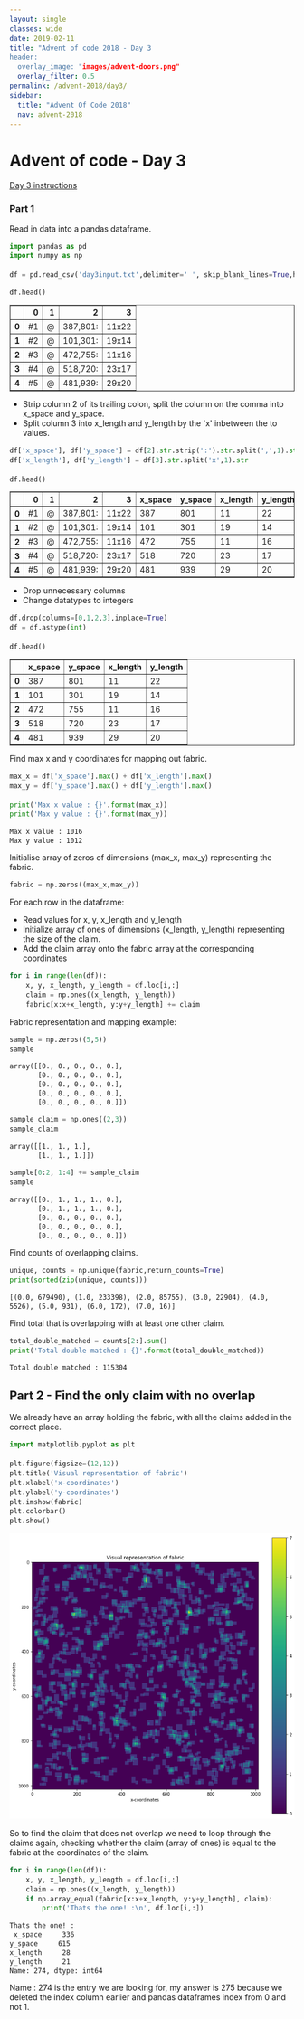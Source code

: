 ```yaml
---
layout: single
classes: wide
date: 2019-02-11
title: "Advent of code 2018 - Day 3
header:
  overlay_image: "images/advent-doors.png"
  overlay_filter: 0.5
permalink: /advent-2018/day3/
sidebar:
  title: "Advent Of Code 2018"
  nav: advent-2018
---
```


# Advent of code - Day 3

[Day 3 instructions](https://adventofcode.com/2018/day/3)
### Part 1
Read in data into a pandas dataframe. 


```python
import pandas as pd
import numpy as np

df = pd.read_csv('day3input.txt',delimiter=' ', skip_blank_lines=True,header=None)
```


```python
df.head()
```




<div>
<style scoped>
    .dataframe tbody tr th:only-of-type {
        vertical-align: middle;
    }

    .dataframe tbody tr th {
        vertical-align: top;
    }

    .dataframe thead th {
        text-align: right;
    }
</style>
<table border="1" class="dataframe">
  <thead>
    <tr style="text-align: right;">
      <th></th>
      <th>0</th>
      <th>1</th>
      <th>2</th>
      <th>3</th>
    </tr>
  </thead>
  <tbody>
    <tr>
      <th>0</th>
      <td>#1</td>
      <td>@</td>
      <td>387,801:</td>
      <td>11x22</td>
    </tr>
    <tr>
      <th>1</th>
      <td>#2</td>
      <td>@</td>
      <td>101,301:</td>
      <td>19x14</td>
    </tr>
    <tr>
      <th>2</th>
      <td>#3</td>
      <td>@</td>
      <td>472,755:</td>
      <td>11x16</td>
    </tr>
    <tr>
      <th>3</th>
      <td>#4</td>
      <td>@</td>
      <td>518,720:</td>
      <td>23x17</td>
    </tr>
    <tr>
      <th>4</th>
      <td>#5</td>
      <td>@</td>
      <td>481,939:</td>
      <td>29x20</td>
    </tr>
  </tbody>
</table>
</div>



- Strip column 2 of its trailing colon, split the column on the comma into x_space and y_space.
- Split column 3 into x_length and y_length by the 'x' inbetween the to values.


```python
df['x_space'], df['y_space'] = df[2].str.strip(':').str.split(',',1).str
df['x_length'], df['y_length'] = df[3].str.split('x',1).str

df.head()
```




<div>
<style scoped>
    .dataframe tbody tr th:only-of-type {
        vertical-align: middle;
    }

    .dataframe tbody tr th {
        vertical-align: top;
    }

    .dataframe thead th {
        text-align: right;
    }
</style>
<table border="1" class="dataframe">
  <thead>
    <tr style="text-align: right;">
      <th></th>
      <th>0</th>
      <th>1</th>
      <th>2</th>
      <th>3</th>
      <th>x_space</th>
      <th>y_space</th>
      <th>x_length</th>
      <th>y_length</th>
    </tr>
  </thead>
  <tbody>
    <tr>
      <th>0</th>
      <td>#1</td>
      <td>@</td>
      <td>387,801:</td>
      <td>11x22</td>
      <td>387</td>
      <td>801</td>
      <td>11</td>
      <td>22</td>
    </tr>
    <tr>
      <th>1</th>
      <td>#2</td>
      <td>@</td>
      <td>101,301:</td>
      <td>19x14</td>
      <td>101</td>
      <td>301</td>
      <td>19</td>
      <td>14</td>
    </tr>
    <tr>
      <th>2</th>
      <td>#3</td>
      <td>@</td>
      <td>472,755:</td>
      <td>11x16</td>
      <td>472</td>
      <td>755</td>
      <td>11</td>
      <td>16</td>
    </tr>
    <tr>
      <th>3</th>
      <td>#4</td>
      <td>@</td>
      <td>518,720:</td>
      <td>23x17</td>
      <td>518</td>
      <td>720</td>
      <td>23</td>
      <td>17</td>
    </tr>
    <tr>
      <th>4</th>
      <td>#5</td>
      <td>@</td>
      <td>481,939:</td>
      <td>29x20</td>
      <td>481</td>
      <td>939</td>
      <td>29</td>
      <td>20</td>
    </tr>
  </tbody>
</table>
</div>



- Drop unnecessary columns
- Change datatypes to integers


```python
df.drop(columns=[0,1,2,3],inplace=True)
df = df.astype(int)

df.head()
```




<div>
<style scoped>
    .dataframe tbody tr th:only-of-type {
        vertical-align: middle;
    }

    .dataframe tbody tr th {
        vertical-align: top;
    }

    .dataframe thead th {
        text-align: right;
    }
</style>
<table border="1" class="dataframe">
  <thead>
    <tr style="text-align: right;">
      <th></th>
      <th>x_space</th>
      <th>y_space</th>
      <th>x_length</th>
      <th>y_length</th>
    </tr>
  </thead>
  <tbody>
    <tr>
      <th>0</th>
      <td>387</td>
      <td>801</td>
      <td>11</td>
      <td>22</td>
    </tr>
    <tr>
      <th>1</th>
      <td>101</td>
      <td>301</td>
      <td>19</td>
      <td>14</td>
    </tr>
    <tr>
      <th>2</th>
      <td>472</td>
      <td>755</td>
      <td>11</td>
      <td>16</td>
    </tr>
    <tr>
      <th>3</th>
      <td>518</td>
      <td>720</td>
      <td>23</td>
      <td>17</td>
    </tr>
    <tr>
      <th>4</th>
      <td>481</td>
      <td>939</td>
      <td>29</td>
      <td>20</td>
    </tr>
  </tbody>
</table>
</div>



Find max x and y coordinates for mapping out fabric.


```python
max_x = df['x_space'].max() + df['x_length'].max()
max_y = df['y_space'].max() + df['y_length'].max()

print('Max x value : {}'.format(max_x))
print('Max y value : {}'.format(max_y))
```

    Max x value : 1016
    Max y value : 1012


Initialise array of zeros of dimensions (max_x, max_y) representing the fabric.


```python
fabric = np.zeros((max_x,max_y))
```

For each row in the dataframe:

- Read values for x, y, x_length and y_length
- Initialize array of ones of dimensions (x_length, y_length) representing the size of the claim. 
- Add the claim array onto the fabric array at the corresponding coordinates


```python
for i in range(len(df)):
    x, y, x_length, y_length = df.loc[i,:]
    claim = np.ones((x_length, y_length))
    fabric[x:x+x_length, y:y+y_length] += claim
```

Fabric representation and mapping example:


```python
sample = np.zeros((5,5))
sample
```




    array([[0., 0., 0., 0., 0.],
           [0., 0., 0., 0., 0.],
           [0., 0., 0., 0., 0.],
           [0., 0., 0., 0., 0.],
           [0., 0., 0., 0., 0.]])




```python
sample_claim = np.ones((2,3))
sample_claim
```




    array([[1., 1., 1.],
           [1., 1., 1.]])




```python
sample[0:2, 1:4] += sample_claim
sample
```




    array([[0., 1., 1., 1., 0.],
           [0., 1., 1., 1., 0.],
           [0., 0., 0., 0., 0.],
           [0., 0., 0., 0., 0.],
           [0., 0., 0., 0., 0.]])



Find counts of overlapping claims.


```python
unique, counts = np.unique(fabric,return_counts=True)
print(sorted(zip(unique, counts)))
```

    [(0.0, 679490), (1.0, 233398), (2.0, 85755), (3.0, 22904), (4.0, 5526), (5.0, 931), (6.0, 172), (7.0, 16)]


Find total that is overlapping with at least one other claim.


```python
total_double_matched = counts[2:].sum()
print('Total double matched : {}'.format(total_double_matched))
```

    Total double matched : 115304


## Part 2 - Find the only claim with no overlap
We already have an array holding the fabric, with all the claims added in the correct place. 


```python
import matplotlib.pyplot as plt

plt.figure(figsize=(12,12))
plt.title('Visual representation of fabric')
plt.xlabel('x-coordinates')
plt.ylabel('y-coordinates')
plt.imshow(fabric)
plt.colorbar()
plt.show()
```


![png](output_23_0.png)


So to find the claim that does not overlap we need to loop through the claims again, checking whether the claim (array of ones) is equal to the fabric at the coordinates of the claim.


```python
for i in range(len(df)):
    x, y, x_length, y_length = df.loc[i,:]
    claim = np.ones((x_length, y_length))
    if np.array_equal(fabric[x:x+x_length, y:y+y_length], claim):
        print('Thats the one! :\n', df.loc[i,:])
```

    Thats the one! :
     x_space     336
    y_space     615
    x_length     28
    y_length     21
    Name: 274, dtype: int64


Name : 274 is the entry we are looking for, my answer is 275 because we deleted the index column earlier and pandas dataframes index from 0 and not 1.
